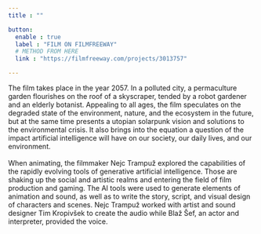 ```yaml
---
title : ""

button:
  enable : true
  label : "FILM ON FILMFREEWAY"
  # METHOD FROM HERE
  link : "https://filmfreeway.com/projects/3013757"

---
```

The film takes place in the year 2057. In a polluted city, a permaculture garden flourishes on the roof of a skyscraper, tended by a robot gardener and an elderly botanist. Appealing to all ages, the film speculates on the degraded state of the environment, nature, and the ecosystem in the future, but at the same time presents a utopian solarpunk vision and solutions to the environmental crisis. It also brings into the equation a question of the impact artificial intelligence will have on our society, our daily lives, and our environment.
<br><br>
When animating, the filmmaker Nejc Trampuž explored the capabilities of the rapidly evolving tools of generative artificial intelligence. Those are shaking up the social and artistic realms and entering the field of film production and gaming. The AI tools were used to generate elements of animation and sound, as well as to write the story, script, and visual design of characters and scenes. Nejc Trampuž worked with artist and sound designer Tim Kropivšek to create the audio while Blaž Šef, an actor and interpreter, provided the voice.
<!-- Small Text -->

